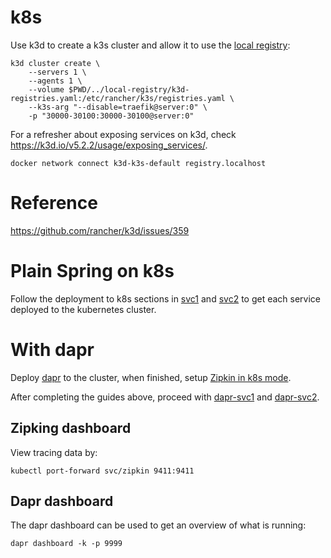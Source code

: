 # k8s
Use k3d to create a k3s cluster and allow it to use the [local registry](../local-registry/README.md):
```
k3d cluster create \
    --servers 1 \
    --agents 1 \
    --volume $PWD/../local-registry/k3d-registries.yaml:/etc/rancher/k3s/registries.yaml \
    --k3s-arg "--disable=traefik@server:0" \
    -p "30000-30100:30000-30100@server:0"
```
For a refresher about exposing services on k3d, check  https://k3d.io/v5.2.2/usage/exposing_services/.
```
docker network connect k3d-k3s-default registry.localhost
```

# Reference
https://github.com/rancher/k3d/issues/359

# Plain Spring on k8s
Follow the deployment to k8s sections in [svc1](./svc1/README.md) and [svc2](./svc2/README.md) to get each service deployed to the kubernetes cluster.

# With dapr
Deploy [dapr](https://docs.dapr.io/operations/hosting/kubernetes/kubernetes-deploy/) to the cluster, when finished, setup [Zipkin in k8s mode](https://docs.dapr.io/operations/monitoring/tracing/setup-tracing/).

After completing the guides above, proceed with [dapr-svc1](./dapr-svc1/README.md) and [dapr-svc2](./dapr-svc2/README.md).

## Zipking dashboard
View tracing data by:
```
kubectl port-forward svc/zipkin 9411:9411
```

## Dapr dashboard
The dapr dashboard can be used to get an overview of what is running:
```
dapr dashboard -k -p 9999
```

